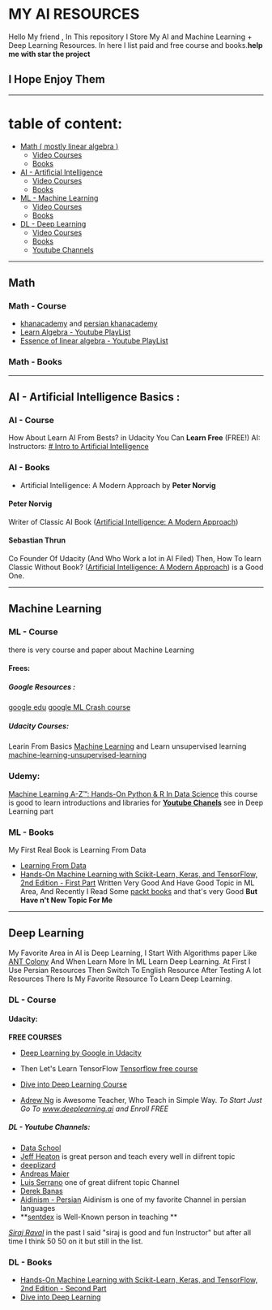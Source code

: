# MY AI RESOURCES
Hello My friend , In This repository I Store My AI and Machine Learning + Deep Learning Resources. In here I list paid and free course and books.**help me with star the project**


## I Hope Enjoy Them

--- 
# table of content:
 - [Math ( mostly linear algebra )](#math)
    - [Video Courses](#math---course)
    - [Books](#math---books)
 - [AI - Artificial Intelligence](#ai---artificial-intelligence-basics-)
    - [Video Courses](#ai---course)
    - [Books](#ai---books)
 - [ML - Machine Learning](#machine-learning)
    - [Video Courses](#ml---course)
    - [Books](#ml---books)
  - [DL - Deep Learning](#deep-learning)
      - [Video Courses](#dl---course)
      - [Books](#dl---books)
      - [Youtube Channels](#dl---youtube-channels)

---
## Math 
### Math - Course
 - [khanacademy](https://khanacademy.org/) and [persian khanacademy](https://fa.khanacademy.org/)
 - [Learn Algebra - Youtube PlayList](https://www.youtube.com/watch?v=B_WCI_A944E&list=PLGLfVvz_LVvQ_hHKxblsjZhfT9Pc4X8CO)
 - [Essence of linear algebra - Youtube PlayList](https://www.youtube.com/watch?v=fNk_zzaMoSs&list=PLZHQObOWTQDPD3MizzM2xVFitgF8hE_ab)
### Math - Books

---
## AI - Artificial Intelligence Basics :
### AI - Course

How About Learn AI From Bests? in Udacity You Can **Learn Free** (FREE!) AI:
Instructors:
[# Intro to Artificial Intelligence](https://eu.udacity.com/course/intro-to-artificial-intelligence--cs271?utm_medium=referral&utm_campaign=api)

### AI - Books
- Artificial Intelligence: A Modern Approach by **Peter Norvig**


#### Peter Norvig
Writer of Classic AI Book  ([Artificial Intelligence: A Modern Approach](http://aima.cs.berkeley.edu/)) 
#### Sebastian Thrun
Co Founder Of Udacity (And Who Work a lot in AI Filed)
Then, How To learn Classic Without Book?
([Artificial Intelligence: A Modern Approach](http://aima.cs.berkeley.edu/))  is a Good One.


---
## Machine Learning
### ML - Course

there is very course and paper about Machine Learning
#### Frees:
##### Google Resources :
[google edu](https://ai.google/education/)
[google ML Crash course](https://developers.google.com/machine-learning/crash-course/ml-intro)

#####  Udacity Courses:
Learin From Basics
[ Machine Learning](https://eu.udacity.com/course/machine-learning--ud262)
and Learn unsupervised learning
[machine-learning-unsupervised-learning](https://eu.udacity.com/course/machine-learning-unsupervised-learning--ud741)


### Udemy:
[Machine Learning A-Z™: Hands-On Python & R In Data Science](https://www.udemy.com/machinelearning/)
this course is good to learn introductions and libraries
for [**Youtube Chanels**](#dl---youtube-channels) see in Deep Learning part
### ML - Books

My First Real Book is Learning From Data
- [Learning From Data](http://amlbook.com/)
- [Hands-On Machine Learning with Scikit-Learn, Keras, and TensorFlow, 2nd Edition - First Part](https://www.oreilly.com/library/view/hands-on-machine-learning/9781492032632/)
Written Very Good And Have Good Topic in ML Area, And Recently I Read Some [packt books](https://www.packtpub.com/) and that's very Good **But Have n't New Topic For Me**

---
## Deep Learning
My Favorite Area in AI is Deep Learning, I Start With Algorithms paper Like [ANT Colony](https://scholar.google.com/scholar?q=ant%20colony%20optimization%20deep%20learning) And When Learn More In ML Learn Deep Learning. At First I Use Persian Resources Then Switch To English Resource After Testing A lot Resources There Is My Favorite Resource To Learn Deep Learning.

### DL - Course


#### Udacity:

**FREE COURSES**

- [ Deep Learning by Google in Udacity](https://eu.udacity.com/course/deep-learning--ud730)

- Then Let's Learn TensorFlow [Tensorflow free course](https://eu.udacity.com/course/intro-to-tensorflow-for-deep-learning--ud187)
- [Dive into Deep Learning Course](https://courses.d2l.ai/berkeley-stat-157/index.html)
- [Adrew Ng](www.deeplearning.ai) is Awesome Teacher, Who Teach in Simple Way. *To Start Just Go To www.deeplearning.ai and Enroll FREE*

##### DL - Youtube Channels:


- [Data School](https://www.youtube.com/channel/UCnVzApLJE2ljPZSeQylSEyg) 
- [Jeff Heaton](https://www.youtube.com/channel/UCR1-GEpyOPzT2AO4D_eifdw) is great person and teach every well in diifrent topic 
- [deeplizard](https://www.youtube.com/channel/UC4UJ26WkceqONNF5S26OiVw)
- [Andreas Maier](https://www.youtube.com/channel/UCoiMqX5FHfk_KDow7xSe7pg)
- [Luis Serrano](https://www.youtube.com/channel/UCgBncpylJ1kiVaPyP-PZauQ) one of great diifrent topic Channel
- [Derek Banas ](https://www.youtube.com/channel/UCwRXb5dUK4cvsHbx-rGzSgw)
- [Aidinism - Persian](https://www.youtube.com/channel/UCng61h_6CH2FHu9VSsSP1Uw) Aidinism is one of my favorite Channel in persian languages
- **[sentdex](https://www.youtube.com/channel/UCfzlCWGWYyIQ0aLC5w48gBQ) is Well-Known person in teaching **

*[Siraj Raval](https://www.youtube.com/channel/UCWN3xxRkmTPmbKwht9FuE5A)* in the past I said "siraj is good and fun Instructor" but after all time I think 50 50 on it but still in the list.

### DL - Books
- [Hands-On Machine Learning with Scikit-Learn, Keras, and TensorFlow, 2nd Edition - Second Part](https://www.oreilly.com/library/view/hands-on-machine-learning/9781492032632/)
- [Dive into Deep Learning](https://d2l.ai/)
